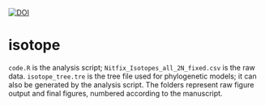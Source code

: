 [![DOI](https://zenodo.org/badge/682255504.svg)](https://zenodo.org/badge/latestdoi/682255504)
# isotope
 
`code.R` is the analysis script; `Nitfix_Isotopes_all_2N_fixed.csv` is the raw data. `isotope_tree.tre` is the tree file used for phylogenetic models; it can also be generated by the analysis script. The folders represent raw figure output and final figures, numbered according to the manuscript.
